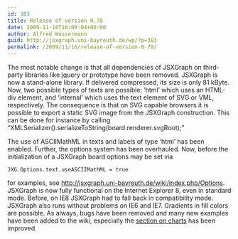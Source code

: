 ```yaml
---
id: 383
title: Release of version 0.78
date: 2009-11-16T16:09:04+00:00
author: Alfred Wassermann
guid: http://jsxgraph.uni-bayreuth.de/wp/?p=383
permalink: /2009/11/16/release-of-version-0-78/
---
```

The most notable change is that all dependencies of JSXGraph on third-party libraries like jquery or prototype have been removed. JSXGraph is now a stand-alone library. If delivered compressed, its size is only 81 kByte. Now, two possible types of texts are possible: &#8216;html&#8217; which uses an HTML-div element, and &#8216;internal&#8217; which uses the text element of SVG or VML, respectively. The consequence is that on SVG capable browsers it is possible to export a static SVG image from the JSXGraph construction. This can be done for instance by calling &#8220;XMLSerializer().serializeToString(board.renderer.svgRoot);&#8221;
  
The use of ASCIIMathML in texts and labels of type &#8216;html&#8217; has been enabled. Further, the options system has been overhauled. Now, before the initialization of a JSXGraph board options may be set via

    
    JXG.Options.text.useASCIIMathML = true
    

for examples, see <http://jsxgraph.uni-bayreuth.de/wiki/index.php/Options>. JSXGraph is now fully functional on the Internet Explorer 8, even in standard mode. Before, on IE8 JSXGraph had to fall back in compatibility mode. JSXGraph also runs without problems on IE6 and IE7. Gradients in fill colors are possible. As always, bugs have been removed and many new examples have been added to the wiki, especially the [section on charts](http://jsxgraph.uni-bayreuth.de/wiki/index.php/Category:Charts) has been improved.